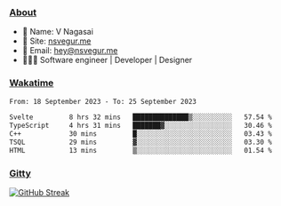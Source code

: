 
### [About](https://nsvegur.me/)

- 👻 Name: V Nagasai
- 🔭 Site: [nsvegur.me](https://nsvegur.me/)
- 📨 Email: [hey@nsvegur.me](mailto:hey@nsvegur.me)
- 👨🏻‍💻 Software engineer | Developer | Designer

### [Wakatime](https://wakatime.com/@NSVegur)

<!--START_SECTION:waka-->

```txt
From: 18 September 2023 - To: 25 September 2023

Svelte         8 hrs 32 mins   ██████████████▒░░░░░░░░░░   57.54 %
TypeScript     4 hrs 31 mins   ███████▓░░░░░░░░░░░░░░░░░   30.46 %
C++            30 mins         █░░░░░░░░░░░░░░░░░░░░░░░░   03.43 %
TSQL           29 mins         ▓░░░░░░░░░░░░░░░░░░░░░░░░   03.30 %
HTML           13 mins         ▒░░░░░░░░░░░░░░░░░░░░░░░░   01.54 %
```

<!--END_SECTION:waka-->

### [Gitty](https://github.com/NSVEGUR?tab=repositories)

[![GitHub Streak](https://github-readme-streak-stats.herokuapp.com?user=NSVEGUR&theme=dark&hide_border=true&date_format=M%20j%5B%2C%20Y%5D&ring=57A6FF&fire=57A6FF&currStreakLabel=57A6FF&background=0F1017)]('https://github.com/NSVEGUR')

